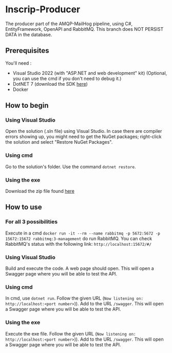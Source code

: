 # Inscrip-Producer

The producer part of the AMQP-MailHog pipeline, using C#, EntityFramework, OpenAPI and RabbitMQ.
This branch does NOT PERSIST DATA in the database.

## Prerequisites

You'll need :
- Visual Studio 2022 (with "ASP.NET and web development" kit) (Optional, you can use the cmd if you don't need to debug it.)
- DotNET 7 (download the SDK [here](https://dotnet.microsoft.com/en-us/download/dotnet/7.0))
- Docker

## How to begin

### Using Visual Studio
Open the solution (.sln file) using Visual Studio. In case there are compiler errors showing up, you might need to get the NuGet packages; right-click the solution and select "Restore NuGet Packages".

### Using cmd
Go to the solution's folder. Use the command `dotnet restore`.

### Using the exe
Download the zip file found [here](https://github.com/Gameplushy/Inscrip-Producer/releases/tag/in-memory-release)

## How to use

### For all 3 possibilities
Execute in a cmd `docker run -it --rm --name rabbitmq -p 5672:5672 -p 15672:15672 rabbitmq:3-management` do run RabbitMQ.
You can check RabbitMQ's status with the following link: `http://localhost:15672/#/` 

### Using Visual Studio
Build and execute the code. A web page should open. This will open a Swagger page where you will be able to test the API.

### Using cmd
In cmd, use `dotnet run`. Follow the given URL (`Now listening on: http://localhost:<port number>`)). Add to the URL `/swagger`. This will open a Swagger page where you will be able to test the API.

### Using the exe
Execute the exe file. Follow the given URL (`Now listening on: http://localhost:<port number>`)). Add to the URL `/swagger`. This will open a Swagger page where you will be able to test the API.